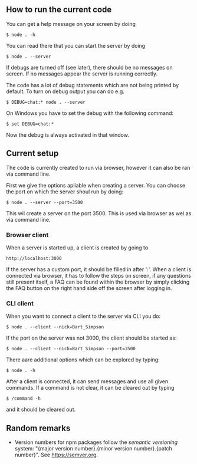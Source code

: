 ## How to run the current code

You can get a help message on your screen by doing
```console
$ node . -h
```

You can read there that you can start the server by doing
```console
$ node . --server
```
If debugs are turned off (see later), there should be no messages on screen. If no messages appear the server is running correctly.

The code has a lot of debug statements which are not being printed by default.
To turn on debug output you can do e.g.
```console
$ DEBUG=chat:* node . --server
```
On Windows you have to set the debug with the following command:
```console
$ set DEBUG=chat:*
```
Now the debug is always activated in that window.


## Current setup

The code is currently created to run via browser, however it can also be ran via command line.

First we give the options apliable when creating a server. You can choose the port on which the server shoul run by doing: 
```console
$ node . --server --port=3500
```
This wil create a server on the port 3500. This is used via browser as wel as via command line.

### Browser client

When a server is started up, a client is created by going to
```console
http://localhost:3000
```
If the server has a custom port, it should be filled in after ':'. When a client is connected via browser, it has to follow the steps on screen, if any questions still present itself, a FAQ can be found within the browser by simply clicking the FAQ button on the right hand side off the screen after logging in.

### CLI client

When you want to connect a client to the server via CLI you do:
```console
$ node . --client --nick=Bart_Simpson
```

If the port on the server was not 3000, the client should be started as:
```console
$ node . --client --nick=Bart_Simpson --port=3500
```
There aare additional options which can be explored by typing:
```console
$ node . -h
```
After a client is connected, it can send messages and use all given commands. If a command is not clear, it can be cleared out by typing
```console
$ /command -h
```
and it should be cleared out.

## Random remarks

* Version numbers for npm packages follow the *semantic versioning* system:
  "{major version number}.{minor version number}.{patch number}". See
  <https://semver.org>.

